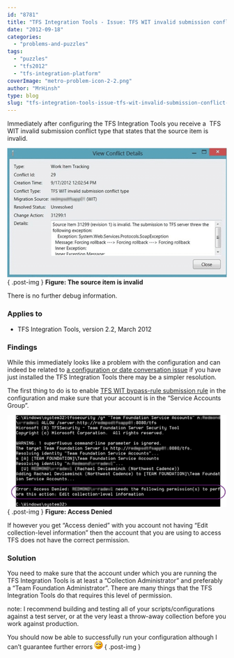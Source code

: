```yaml
---
id: "8781"
title: "TFS Integration Tools - Issue: TFS WIT invalid submission conflict type"
date: "2012-09-18"
categories:
  - "problems-and-puzzles"
tags:
  - "puzzles"
  - "tfs2012"
  - "tfs-integration-platform"
coverImage: "metro-problem-icon-2-2.png"
author: "MrHinsh"
type: blog
slug: "tfs-integration-tools-issue-tfs-wit-invalid-submission-conflict-type"
---
```


Immediately after configuring the TFS Integration Tools you receive a  TFS WIT invalid submission conflict type that states that the source item is invalid.

[![image](images/image_thumb32-1-1.png "image")](http://blog.hinshelwood.com/files/2012/09/image32.png)  
{ .post-img }
**Figure: The source item is invalid**

There is no further debug information.

### Applies to

- TFS Integration Tools, version 2.2, March 2012

### Findings

While this immediately looks like a problem with the configuration and can indeed be related to [a configuration or date conversation issue](http://blog.hinshelwood.com/creating-a-wit-adapter-for-the-tfs-integration-platform-for-a-source-with-no-history/) if you have just installed the TFS Integration Tools there may be a simpler resolution.

The first thing to do is to enable [TFS WIT bypass-rule submission rule](http://blog.hinshelwood.com/tfs-integration-tools-issue-tfs-wit-bypass-rule-submission-is-enabled/) in the configuration and make sure that your account is in the “Service Accounts Group”.

[![SNAGHTML4fa77b8](images/SNAGHTML4fa77b8_thumb-3-3.png "SNAGHTML4fa77b8")](http://blog.hinshelwood.com/files/2012/09/SNAGHTML4fa77b8.png)  
{ .post-img }
**Figure: Access Denied**

If however you get “Access denied” with you account not having “Edit collection-level information” then the account that you are using to access TFS does not have the correct permission.

### Solution

You need to make sure that the account under which you are running the TFS Integration Tools is at least a “Collection Administrator” and preferably a “Team Foundation Administrator”. There are many things that the TFS Integration Tools do that requires this level of permission.

note: I recommend building and testing all of your scripts/configurations against a test server, or at the very least a throw-away collection before you work against production.

You should now be able to successfully run your configuration although I can’t guarantee further errors ![Smile](images/wlEmoticon-smile1-4-4.png)
{ .post-img }
